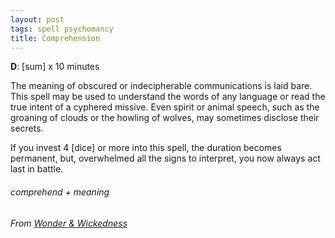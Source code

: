 ```yaml
---
layout: post
tags: spell psychomancy
title: Comprehension
---
```

**D**: [sum] x 10 minutes

The meaning of obscured or indecipherable communications is laid bare. This spell may be used to understand the words of any language or read the true intent of a cyphered missive. Even spirit or animal speech, such as the groaning of clouds or the howling of wolves, may sometimes disclose their secrets. 

If you invest 4 [dice] or more into this spell, the duration becomes permanent, but, overwhelmed all the signs to interpret, you now always act last in battle.

###### comprehend + meaning
###### From [Wonder & Wickedness](https://www.drivethrurpg.com/product/145647/Wonder--Wickedness)
